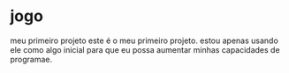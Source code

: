 # jogo
meu primeiro projeto
este é o meu primeiro projeto. estou apenas usando ele como algo inicial para que eu possa aumentar minhas capacidades de programae.
